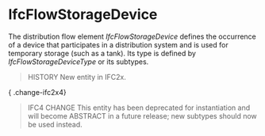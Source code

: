 # IfcFlowStorageDevice

The distribution flow element _IfcFlowStorageDevice_ defines the occurrence of a device that participates in a distribution system and is used for temporary storage (such as a tank). Its type is defined by _IfcFlowStorageDeviceType_ or its subtypes.<!-- end of definition -->

> HISTORY  New entity in IFC2x.

{ .change-ifc2x4}
> IFC4 CHANGE  This entity has been deprecated for instantiation and will become ABSTRACT in a future release; new subtypes should now be used instead.
